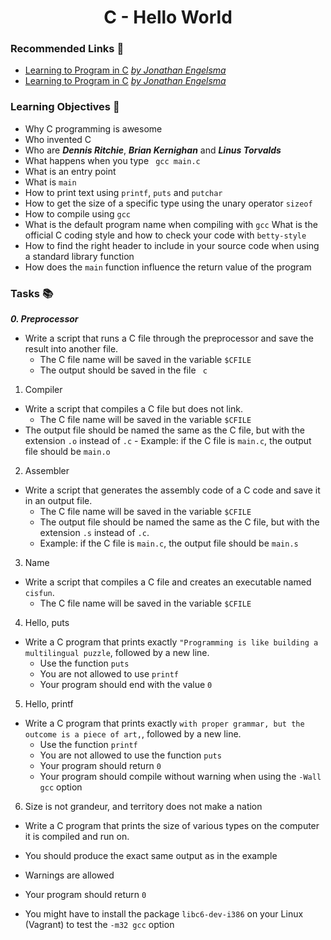 <h1 align="center"> C - Hello World </h1>

### Recommended Links 🔗

- [Learning to Program in C](https://www.youtube.com/watch?v=rk2fK2IIiiQ) *[by Jonathan Engelsma](https://www.youtube.com/@JonathanEngelsma)*
- [Learning to Program in C](https://www.youtube.com/watch?v=FwpP_MsZWnU) *[by Jonathan Engelsma](https://www.youtube.com/@JonathanEngelsma)*

### Learning Objectives 🎯

- Why C programming is awesome
- Who invented C
- Who are *__Dennis Ritchie__*, *__Brian Kernighan__* and *__Linus Torvalds__*
- What happens when you type `` gcc main.c``
- What is an entry point
- What is ``main``
- How to print text using ``printf``, ``puts`` and ``putchar``
- How to get the size of a specific type using the unary operator ``sizeof``
- How to compile using ``gcc``
- What is the default program name when compiling with ``gcc``
What is the official C coding style and how to check your code with ``betty-style``
- How to find the right header to include in your source code when using a standard library function
- How does the ``main`` function influence the return value of the program

### Tasks 📚


__*0. Preprocessor*__
- Write a script that runs a C file through the preprocessor and save the result into another file.
	- The C file name will be saved in the variable ``$CFILE``
	- The output should be saved in the file `` c``

1. Compiler
- Write a script that compiles a C file but does not link.
	- The C file name will be saved in the variable ``$CFILE``
-	The output file should be named the same as the C file, but with the extension ``.o`` instead of ``.c``
		- Example: if the C file is ``main.c``, the output file should be ``main.o``

2. Assembler
- Write a script that generates the assembly code of a C code and save it in an output file.
	- The C file name will be saved in the variable ``$CFILE``
	- The output file should be named the same as the C file, but with the extension ``.s`` instead of ``.c``.
	- Example: if the C file is ``main.c``, the output file should be ``main.s``

3. Name
- Write a script that compiles a C file and creates an executable named ``cisfun``.
	- The C file name will be saved in the variable ``$CFILE``

4. Hello, puts
- Write a C program that prints exactly ``"Programming is like building a multilingual puzzle``, followed by a new line.
	- Use the function ``puts``
	- You are not allowed to use ``printf``
	- Your program should end with the value ``0``

5. Hello, printf
- Write a C program that prints exactly ``with proper grammar, but the outcome is a piece of art,``, followed by a new line.
	- Use the function ``printf``
	- You are not allowed to use the function ``puts``
	- Your program should return ``0``
	- Your program should compile without warning when using the ``-Wall gcc`` option

6. Size is not grandeur, and territory does not make a nation
- Write a C program that prints the size of various types on the computer it is compiled and run on.

- You should produce the exact same output as in the example
- Warnings are allowed
- Your program should return ``0``
- You might have to install the package ``libc6-dev-i386`` on your Linux (Vagrant) to test the ``-m32 gcc`` option

